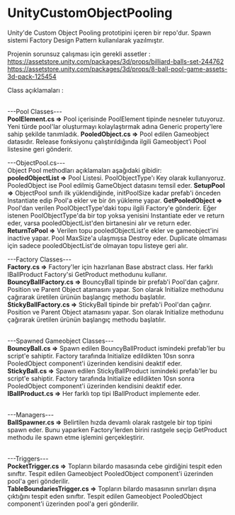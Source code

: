 # UnityCustomObjectPooling
Unity'de Custom Object Pooling prototipini içeren bir repo'dur. Spawn sistemi Factory Design Pattern kullanılarak yazılmıştır.

Projenin sorunsuz çalışması için gerekli assetler :<br>
https://assetstore.unity.com/packages/3d/props/billiard-balls-set-244762 <br>
https://assetstore.unity.com/packages/3d/props/8-ball-pool-game-assets-3d-pack-125454

Class açıklamaları : <br><br>

---Pool Classes---<br>
<b>PoolElement.cs =></b> Pool içerisinde PoolElement tipinde nesneler tutuyoruz. Yeni türde pool'lar oluşturmayı kolaylaştırmak adına Generic property'lere sahip şekilde tanımladık.
<b>PooledObject.cs =></b> Pool edilen Gameobject datasıdır. Release fonksiyonu çalıştırıldığında ilgili Gameobject'i Pool listesine geri gönderir.

---ObjectPool.cs---<br>
Object Pool methodları açıklamaları aşağıdaki gibidir:<br>
<b>pooledObjectList =></b> Pool Listesi. PoolObjectType'ı Key olarak kullanıyoruz. PooledObject ise Pool edilmiş GameObject datasını temsil eder.
<b>SetupPool =></b> ObjectPool sınıfı ilk yüklendiğinde, initPoolSize kadar prefab'i önceden Instantiate edip Pool'a ekler ve bir ön yükleme yapar.
<b>GetPooledObject =></b> Pool'dan verilen PoolObjectType'daki topu ilgili Factory'e gönderir. Eğer istenen PoolObjectType'da bir top yoksa yenisini Instantiate eder ve return eder, varsa pooledObjectList'den birtanesini alır ve return eder.
<b>ReturnToPool =></b> Verilen topu pooledObjectList'e ekler ve gameobject'ini inactive yapar. Pool MaxSize'a ulaşmışsa Destroy eder. Duplicate olmaması için sadece pooledObjectList'de olmayan topu listeye geri alır.

---Factory Classes---<br>
<b>Factory.cs =></b> Factory'ler için hazırlanan Base abstract class. Her farklı IBallProduct Factory'si GetProduct methodunu kullanır.<br>
<b>BouncyBallFactory.cs =></b> BouncyBall tipinde bir prefab'i Pool'dan çağırır. Position ve Parent Object atamasını yapar. Son olarak Initialize methodunu çağırarak üretilen ürünün başlangıç methodu başlatılır. <br>
<b>StickyBallFactory.cs =></b> StickyBall tipinde bir prefab'i Pool'dan çağırır. Position ve Parent Object atamasını yapar. Son olarak Initialize methodunu çağırarak üretilen ürünün başlangıç methodu başlatılır. <br><br>

---Spawned Gameobject Classes---<br>
<b>BouncyBall.cs =></b> Spawn edilen BouncyBallProduct ismindeki prefab'ler bu script'e sahiptir. Factory tarafında Initialize edildikten 10sn sonra PooledObject component'i üzerinden kendisini deaktif eder. <br>
<b>StickyBall.cs =></b> Spawn edilen StickyBallProduct ismindeki prefab'ler bu script'e sahiptir. Factory tarafında Initialize edildikten 10sn sonra PooledObject component'i üzerinden kendisini deaktif eder. <br>
<b>IBallProduct.cs =></b> Her farklı top tipi IBallProduct implemente eder.<br><br>

---Managers---<br>
<b>BallSpawner.cs =></b> Belirtilen hızda devamlı olarak rastgele bir top tipini spawn eder. Bunu yaparken Factory'lerden birini rastgele seçip GetProduct methodu ile spawn etme işlemini gerçekleştirir.<br><br>

---Triggers---<br>
<b>PocketTrigger.cs =></b> Topların bilardo masasında cebe girdiğini tespit eden sınıftır. Tespit edilen Gameobject PooledObject component'i üzerinden pool'a geri gönderilir.<br>
<b>TableBoundariesTrigger.cs =></b> Topların bilardo masasının sınırları dışına çıktığını tespit eden sınıftır. Tespit edilen Gameobject PooledObject component'i üzerinden pool'a geri gönderilir.

